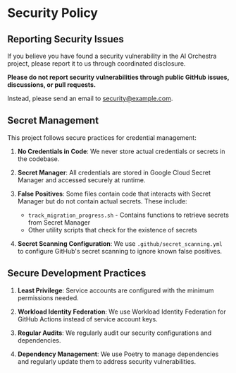 # Security Policy

## Reporting Security Issues

If you believe you have found a security vulnerability in the AI Orchestra project, please report it to us through coordinated disclosure.

**Please do not report security vulnerabilities through public GitHub issues, discussions, or pull requests.**

Instead, please send an email to security@example.com.

## Secret Management

This project follows secure practices for credential management:

1. **No Credentials in Code**: We never store actual credentials or secrets in the codebase.

2. **Secret Manager**: All credentials are stored in Google Cloud Secret Manager and accessed securely at runtime.

3. **False Positives**: Some files contain code that interacts with Secret Manager but do not contain actual secrets. These include:

   - `track_migration_progress.sh` - Contains functions to retrieve secrets from Secret Manager
   - Other utility scripts that check for the existence of secrets

4. **Secret Scanning Configuration**: We use `.github/secret_scanning.yml` to configure GitHub's secret scanning to ignore known false positives.

## Secure Development Practices

1. **Least Privilege**: Service accounts are configured with the minimum permissions needed.

2. **Workload Identity Federation**: We use Workload Identity Federation for GitHub Actions instead of service account keys.

3. **Regular Audits**: We regularly audit our security configurations and dependencies.

4. **Dependency Management**: We use Poetry to manage dependencies and regularly update them to address security vulnerabilities.
